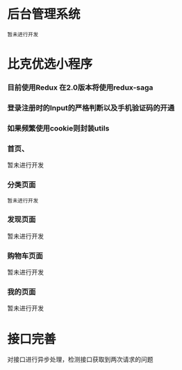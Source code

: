 # 后台管理系统
    暂未进行开发
# 比克优选小程序

### 目前使用Redux 在2.0版本将使用redux-saga
  
### 登录注册时的Input的严格判断以及手机验证码的开通

### 如果频繁使用cookie则封装utils

### 首页、
   暂未进行开发

### 分类页面
    暂未进行开发

### 发现页面
   暂未进行开发

### 购物车页面

   暂未进行开发

### 我的页面
  
  暂未进行开发

# 接口完善
   对接口进行异步处理，检测接口获取到两次请求的问题